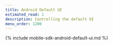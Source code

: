 ```yaml
---
title: Android Default UI
estimated_read: 1
description: Controlling the default UI
menu_order: 1200
---
```


{% include mobile-sdk-android-default-ui.md %}
